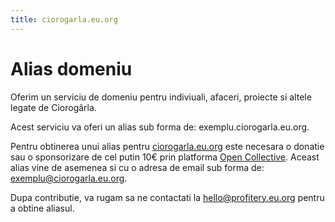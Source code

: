 ```yaml
---
title: ciorogarla.eu.org
---
```


# Alias domeniu

Oferim un serviciu de domeniu pentru indiviuali, afaceri, proiecte si altele legate de Ciorogârla.

Acest serviciu va oferi un alias sub forma de: exemplu.ciorogarla.eu.org.

Pentru obtinerea unui alias pentru [ciorogarla.eu.org](https://ciorogarla.eu.org) este necesara
o donatie sau o sponsorizare de cel putin 10€ prin platforma [Open Collective](https://opencollective.com/profitery).
Aceast alias vine de asemenea si cu o adresa de email sub forma de: exemplu@ciorogarla.eu.org.

Dupa contributie, va rugam sa ne contactati la [hello@profitery.eu.org](mailto:hello@profitery.eu.org) pentru
a obtine aliasul.
